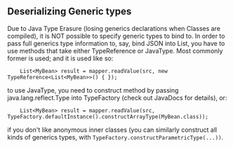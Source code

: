 ## Deserializing Generic types

Due to Java Type Erasure (losing generics declarations when Classes are compiled), it is NOT possible to specify generic types to bind to. In order to pass full generics type information to, say, bind JSON into List<MyBean>, you have to use methods that take either TypeReference or JavaType. Most commonly former is used; and it is used like so:
```
    List<MyBean> result = mapper.readValue(src, new TypeReference<List<MyBean>>() { });
```
to use JavaType, you need to construct method by passing java.lang.reflect.Type into TypeFactory (check out JavaDocs for details), or:
```
    List<MyBean> result = mapper.readValue(src, TypeFactory.defaultInstance().constructArrayType(MyBean.class));
```
if you don't like anonymous inner classes (you can similarly construct all kinds of generics types, with `TypeFactory.constructParametricType(...))`.
